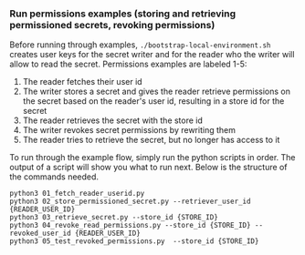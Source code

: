### Run permissions examples (storing and retrieving permissioned secrets, revoking permissions)

Before running through examples, `./bootstrap-local-environment.sh` creates user keys for the secret writer and for the reader who the writer will allow to read the secret. Permissions examples are labeled 1-5:

1. The reader fetches their user id
2. The writer stores a secret and gives the reader retrieve permissions on the secret based on the reader's user id, resulting in a store id for the secret
3. The reader retrieves the secret with the store id
4. The writer revokes secret permissions by rewriting them
5. The reader tries to retrieve the secret, but no longer has access to it

To run through the example flow, simply run the python scripts in order. The output of a script will show you what to run next. Below is the structure of the commands needed.

```shell
python3 01_fetch_reader_userid.py
python3 02_store_permissioned_secret.py --retriever_user_id {READER_USER_ID}
python3 03_retrieve_secret.py --store_id {STORE_ID}
python3 04_revoke_read_permissions.py --store_id {STORE_ID} --revoked_user_id {READER_USER_ID}
python3 05_test_revoked_permissions.py  --store_id {STORE_ID}
```
